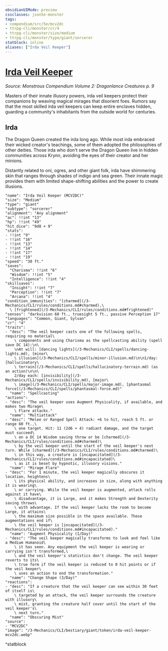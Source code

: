 ```yaml
---
obsidianUIMode: preview
cssclasses: json5e-monster
tags:
- compendium/src/5e/mcv2dc
- ttrpg-cli/monster/cr/4
- ttrpg-cli/monster/size/medium
- ttrpg-cli/monster/type/giant/sorcerer
statblock: inline
aliases: ["Irda Veil Keeper"]
---
```

# [Irda Veil Keeper](3-Mechanics\CLI\bestiary\giant/irda-veil-keeper-mcv2dc.md)
*Source: Monstrous Compendium Volume 2: Dragonlance Creatures p. 9*  

Masters of their innate illusory powers, irda veil keepers protect their companions by weaving magical mirages that disorient foes. Rumors say that the most skilled irda veil keepers can keep entire enclaves hidden, guarding a community's inhabitants from the outside world for centuries.

## Irda

The Dragon Queen created the irda long ago. While most irda embraced their wicked creator's teachings, some of them adopted the philosophies of other deities. Those irda who don't serve the Dragon Queen live in hidden communities across Krynn, avoiding the eyes of their creator and her minions.

Distantly related to oni, ogres, and other giant folk, irda have shimmering skin that ranges through shades of indigo and sea green. Their innate magic provides them with limited shape-shifting abilities and the power to create illusions.

```statblock
"name": "Irda Veil Keeper (MCV2DC)"
"size": "Medium"
"type": "giant"
"subtype": "sorcerer"
"alignment": "Any alignment"
"ac": !!int "13"
"hp": !!int "49"
"hit_dice": "9d8 + 9"
"stats":
- !!int "9"
- !!int "16"
- !!int "13"
- !!int "14"
- !!int "17"
- !!int "19"
"speed": "30 ft."
"saves":
  "Charisma": !!int "6"
  "Wisdom": !!int "5"
  "Intelligence": !!int "4"
"skillsaves":
  "Insight": !!int "7"
  "Perception": !!int "7"
  "Arcana": !!int "4"
"condition_immunities": "[charmed](/3-Mechanics/CLI/rules/conditions.md#charmed),\
  \ [frightened](/3-Mechanics/CLI/rules/conditions.md#frightened)"
"senses": "darkvision 60 ft., truesight 5 ft., passive Perception 17"
"languages": "Common, Giant, Sylvan"
"cr": "4"
"traits":
- "desc": "The veil keeper casts one of the following spells, requiring no material\
    \ components and using Charisma as the spellcasting ability (spell save DC 14):\n\
    \nAt will: [dancing lights](/3-Mechanics/CLI/spells/dancing-lights.md), [minor\
    \ illusion](/3-Mechanics/CLI/spells/minor-illusion.md)\n\n1/day: [hallucinatory\
    \ terrain](/3-Mechanics/CLI/spells/hallucinatory-terrain.md) (as an action)\n\n\
    2/day each: [invisibility](/3-Mechanics/CLI/spells/invisibility.md), [major\
    \ image](/3-Mechanics/CLI/spells/major-image.md), [phantasmal force](/3-Mechanics/CLI/spells/phantasmal-force.md)"
  "name": "Spellcasting"
"actions":
- "desc": "The veil keeper uses Augment Physicality, if available, and makes two Mirage\
    \ Flare attacks."
  "name": "Multiattack"
- "desc": "Melee or Ranged Spell Attack: +6 to hit, reach 5 ft. or range 60 ft.,\
    \ one target. Hit: 11 (2d6 + 4) radiant damage, and the target must succeed\
    \ on a DC 14 Wisdom saving throw or be [charmed](/3-Mechanics/CLI/rules/conditions.md#charmed)\
    \ by the veil keeper until the start of the veil keeper's next turn. While [charmed](/3-Mechanics/CLI/rules/conditions.md#charmed)\
    \ in this way, a creature is [incapacitated](/3-Mechanics/CLI/rules/conditions.md#incapacitated)\
    \ as it is beset by hypnotic, illusory visions."
  "name": "Mirage Flare"
- "desc": "For 1 minute, the veil keeper magically obscures it location, heightens\
    \ its physical ability, and increases in size, along with anything it is wearing\
    \ or carrying. While the veil keeper is augmented, attack rolls against it have\
    \ disadvantage, it is Large, and it makes Strength and Dexterity saving throws\
    \ with advantage. If the veil keeper lacks the room to become Large, it attains\
    \ the maximum size possible in the space available. These augmentations end if\
    \ the veil keeper is [incapacitated](/3-Mechanics/CLI/rules/conditions.md#incapacitated)."
  "name": "Augment Physicality (1/Day)"
- "desc": "The veil keeper magically transforms to look and feel like a Medium Humanoid\
    \ it has seen. Any equipment the veil keeper is wearing or carrying isn't transformed,\
    \ and the veil keeper's statistics don't change. The veil keeper reverts to its\
    \ true form if the veil keeper is reduced to 0 hit points or if the veil keeper\
    \ uses an action to end the transformation."
  "name": "Change Shape (3/Day)"
"reactions":
- "desc": "If a creature that the veil keeper can see within 30 feet of itself is\
    \ targeted by an attack, the veil keeper surrounds the creature with illusory\
    \ mist, granting the creature half cover until the start of the veil keeper's\
    \ next turn."
  "name": "Obscuring Mist"
"source":
- "MCV2DC"
"image": "/3-Mechanics/CLI/bestiary/giant/token/irda-veil-keeper-mcv2dc.webp"
```
^statblock